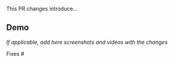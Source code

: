 This PR changes introduce...

## Demo

_If applicable, add here screenshots and videos with the changes_

Fixes # 